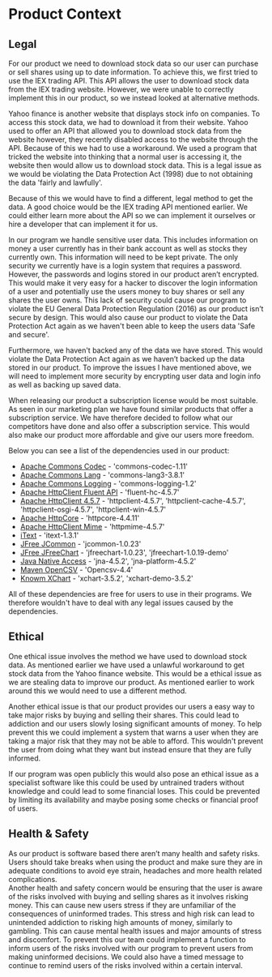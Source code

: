 # Product Context

## Legal
For our product we need to download stock data so our user can purchase or sell shares using up to date information. 
To achieve this, we first tried to use the IEX trading API. This API allows the user to download stock data from the IEX trading website. 
However, we were unable to correctly implement this in our product, so we instead looked at alternative methods. 

Yahoo finance is another website that displays stock info on companies. To access this stock data, we had to download it from their website. 
Yahoo used to offer an API that allowed you to download stock data from the website however, they recently disabled access to the website 
through the API. Because of this we had to use a workaround. We used a program that tricked the website into thinking that a normal user is 
accessing it, the website then would allow us to download stock data. This is a legal issue as we would be violating the Data Protection Act
(1998) due to not obtaining the data 'fairly and lawfully'.

Because of this we would have to find a different, legal method to get the data. A good choice would be the IEX trading API mentioned earlier. 
We could either learn more about the API so we can implement it ourselves or hire a developer that can implement it for us.

In our program we handle sensitive user data. This includes information on money a user currently has in their bank account as well as stocks
they currently own. This information will need to be kept private. The only security we currently have is a login system that requires a 
password. However, the passwords and logins stored in our product aren’t encrypted. This would make it very easy for a hacker to discover the 
login information of a user and potentially use the users money to buy shares or sell any shares the user owns. This lack of security could 
cause our program to violate the EU General Data Protection Regulation (2016) as our product isn’t secure by design. This would also cause
our product to violate the Data Protection Act again as we haven't been able to keep the users data 'Safe and secure'.

Furthermore, we haven't backed any of the data we have stored. This would violate the Data Protection Act again as we haven’t backed up the 
data stored in our product. To improve the issues I have mentioned above, we will need to implement more security by encrypting user data 
and login info as well as backing up saved data.

When releasing our product a subscription license would be most suitable. As seen in our marketing plan we have found similar products that
offer a subscription service. We have therefore decided to follow what our competitors have done and also offer a subscription service. This
would also make our product more affordable and give our users more freedom.

Below you can see a list of the dependencies used in our product:  

* [Apache Commons Codec](https://commons.apache.org/) - 'commons-codec-1.11'
* [Apache Commons Lang](https://commons.apache.org/) - 'commons-lang3-3.8.1'
* [Apache Commons Logging](https://commons.apache.org/) - 'commons-logging-1.2'
* [Apache HttpClient Fluent API](https://hc.apache.org/) - 'fluent-hc-4.5.7'
* [Apache HttpClient 4.5.7](https://hc.apache.org/) - 'httpclient-4.5.7', 'httpclient-cache-4.5.7', 'httpclient-osgi-4.5.7', 'httpclient-win-4.5.7'  
* [Apache HttpCore](https://hc.apache.org/) - 'httpcore-4.4.11'
* [Apache HttpClient Mime](https://hc.apache.org/) - 'httpmime-4.5.7'
* [iText](https://itextpdf.com/en) - 'itext-1.3.1'
* [JFree JCommon](http://www.jfree.org/jcommon/) - 'jcommon-1.0.23'
* [JFree JFreeChart](http://www.jfree.org/jfreechart/) - 'jfreechart-1.0.23', 'jfreechart-1.0.19-demo'
* [Java Native Access](https://github.com/java-native-access/jna) - 'jna-4.5.2', 'jna-platform-4.5.2'
* [Maven OpenCSV](http://opencsv.sourceforge.net/) - 'Opencsv-4.4'
* [Knowm XChart](https://knowm.org/open-source/xchart/) - 'xchart-3.5.2', 'xchart-demo-3.5.2'

All of these dependencies are free for users to use in their programs. We therefore wouldn't have to deal with any legal issues caused by the
dependencies.

## Ethical
One ethical issue involves the method we have used to download stock data. As mentioned earlier we have used a unlawful workaround to get
stock data from the Yahoo finance website. This would be a ethical issue as we are stealing data to improve our product. As mentioned
earlier to work around this we would need to use a different method.

Another ethical issue is that our product provides our users a easy way to take major risks by buying and selling their shares. This could 
lead to addiction and our users slowly losing significant amounts of money. To help prevent this we could implement a system that warns a user when
they are taking a major risk that they may not be able to afford. This wouldn't prevent the user from doing what they want but instead
ensure that they are fully informed.

If our program was open publicly this would also pose an ethical issue as a specialist software like this could be used by untrained traders without knowledge and could lead to some financial loses. This could be prevented by limiting its availability and maybe posing some checks or financial proof of users.

## Health & Safety

As our product is software based there aren’t many health and safety risks. Users should take breaks when using the product and make sure they 
are in adequate conditions to avoid eye strain, headaches and more health related complications.  
Another health and safety concern would be ensuring that the user is aware of the risks involved with buying and selling shares as it involves risking money. This can cause new users stress if they are unfamiliar of the consequences of uninformed trades. This stress and high risk can lead to unintended addiction to risking high amounts of money, similarly to gambling. This can cause mental health issues and major amounts of stress and discomfort. To prevent this our team could implement a function to inform users of the risks involved with our program to prevent users from making uninformed decisions. We could also have a timed message to continue to remind users of the risks involved within a certain interval.